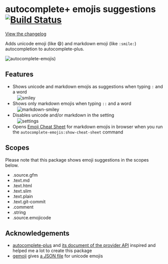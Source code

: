 # autocomplete+ emojis suggestions [![Build Status](https://travis-ci.org/atom/autocomplete-emojis.svg?branch=master)](https://travis-ci.org/atom/autocomplete-emojis)

[View the changelog](https://github.com/atom/autocomplete-emojis/blob/master/CHANGELOG.md)

Adds unicode emoji (like 😄) and markdown emoji (like ```:smile:```) autocompletion to autocomplete-plus.

![autocomplete-emojis](https://cloud.githubusercontent.com/assets/734194/24737109/d9578ab8-1a51-11e7-8866-dee82b916601.gif))


## Features

* Shows unicode and markdown emojis as suggestions when typing ```:``` and a word<br>
　![smiley](https://cloud.githubusercontent.com/assets/734194/24737071/a92871f4-1a51-11e7-970c-37ffbcca98e6.png)
* Shows only markdown emojis when typing ```::``` and a word<br>
　![markdown-smiley](https://cloud.githubusercontent.com/assets/734194/24737069/a62ec976-1a51-11e7-914f-d1594f9f4d5d.png)
* Disables unicode and/or markdown in the setting<br>
　![settings](https://cloud.githubusercontent.com/assets/734194/24737070/a7a9b87e-1a51-11e7-9cc5-06be2b342a45.png)
* Opens [Emoji Cheat Sheet](http://www.emoji-cheat-sheet.com/) for markdown emojis in browser
  when you run the ```autocomplete-emojis:show-cheat-sheet``` command


## Scopes

Please note that this package shows emoji suggestions in the scopes below.

* .source.gfm
* .text.md
* .text.html
* .text.slim
* .text.plain
* .text.git-commit
* .comment
* .string
* .source.emojicode


## Acknowledgements

* [autocomplete-plus](https://atom.io/packages/autocomplete-plus) and
  [its document of the provider API](https://github.com/atom/autocomplete-plus/wiki/Provider-API)
  inspired and helped me a lot to create this package
* [gemoji](https://github.com/github/gemoji) gives [a JSON file](https://raw.githubusercontent.com/github/gemoji/master/db/emoji.json) for unicode emojis
